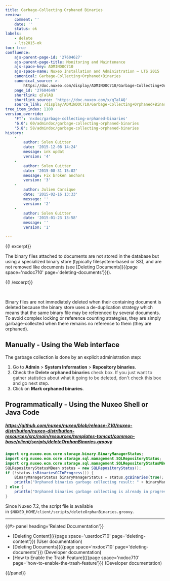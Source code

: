 ```yaml
---
title: Garbage-Collecting Orphaned Binaries
review:
    comment: ''
    date: ''
    status: ok
labels:
    - delete
    - lts2015-ok
toc: true
confluence:
    ajs-parent-page-id: '27604627'
    ajs-parent-page-title: Monitoring and Maintenance
    ajs-space-key: ADMINDOC710
    ajs-space-name: Nuxeo Installation and Administration — LTS 2015
    canonical: Garbage-Collecting+Orphaned+Binaries
    canonical_source: >-
        https://doc.nuxeo.com/display/ADMINDOC710/Garbage-Collecting+Orphaned+Binaries
    page_id: '27604649'
    shortlink: qTalAQ
    shortlink_source: 'https://doc.nuxeo.com/x/qTalAQ'
    source_link: /display/ADMINDOC710/Garbage-Collecting+Orphaned+Binaries
tree_item_index: 1100
version_override:
    'FT': 'nxdoc/garbage-collecting-orphaned-binaries'
    '6.0': 60/admindoc/garbage-collecting-orphaned-binaries
    '5.8': 58/admindoc/garbage-collecting-orphaned-binaries
history:
    -
        author: Solen Guitter
        date: '2015-12-08 14:24'
        message: ink updat
        version: '4'
    -
        author: Solen Guitter
        date: '2015-08-31 15:02'
        message: Fix broken anchors
        version: '3'
    -
        author: Julien Carsique
        date: '2015-02-16 13:33'
        message: ''
        version: '2'
    -
        author: Solen Guitter
        date: '2015-01-23 13:58'
        message: ''
        version: '1'

---
```

{{! excerpt}}

The binary files attached to documents are not stored in the database but using a specialized binary store (typically filesystem-based or S3), and are not removed like documents (see [Deleting Documents]({{page space='nxdoc710' page='deleting-documents'}})).

{{! /excerpt}}

&nbsp;

Binary files are not immediately deleted when their containing document is deleted because the binary store uses a de-duplication strategy which means that the same binary file may be referenced by several documents. To avoid complex locking or reference counting strategies, they are simply garbage-collected when there remains no reference to them (they are orphaned).

## Manually - Using the Web interface

The garbage collection is done by an explicit administration step:

1.  Go to **Admin** > **System Information** > **Repository binaries**.
2.  Check the <span style="color: rgb(68,68,68);">**Delete orphaned binaries** check box. If you just want to gather statistics about what it going to be deleted, don't check this box and go next step.
    </span>
3.  Click on **Mark orphaned binaries**.

## Programmatically - Using the Nuxeo Shell or Java Code

##### https://github.com/nuxeo/nuxeo/blob/release-7.10/nuxeo-distribution/nuxeo-distribution-resources/src/main/resources/templates-tomcat/common-base/client/scripts/deleteOrphanBinaries.groovy
```java
import org.nuxeo.ecm.core.storage.binary.BinaryManagerStatus;
import org.nuxeo.ecm.core.storage.sql.management.SQLRepositoryStatus;
import org.nuxeo.ecm.core.storage.sql.management.SQLRepositoryStatusMBean;
SQLRepositoryStatusMBean status = new SQLRepositoryStatus();
if (!status.isBinariesGCInProgress()) {
    BinaryManagerStatus binaryManagerStatus = status.gcBinaries(true);
    println("Orphaned binaries garbage collecting result: " + binaryManagerStatus);
} else {
    println("Orphaned binaries garbage collecting is already in progress.");
}
```

Since Nuxeo 7.2, the script file is available in&nbsp;`$NUXEO_HOME/client/scripts/deleteOrphanBinaries.groovy`.

* * *

<div class="row" data-equalizer data-equalize-on="medium"><div class="column medium-6">{{#> panel heading='Related Documentation'}}

*   [Deleting Content]({{page space='userdoc710' page='deleting-content'}}) (User documentation)
*   [Deleting Documents]({{page space='nxdoc710' page='deleting-documents'}}) (Developer documentation)
*   [How to Enable the Trash Feature]({{page space='nxdoc710' page='how-to-enable-the-trash-feature'}}) (Developer documentation)

{{/panel}}</div><div class="column medium-6">

</div></div>
